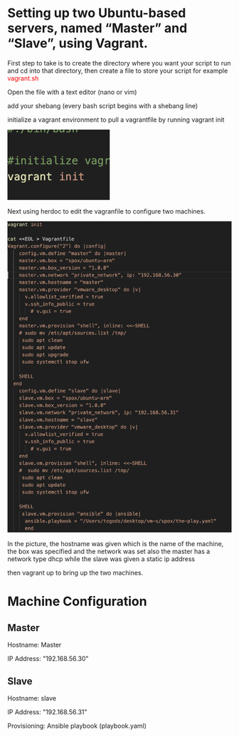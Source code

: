 # Setting up two Ubuntu-based servers, named “Master” and “Slave”, using Vagrant.

First step to take is to create the directory where you want your script to run and cd into that directory, then create a file to store your script for example <span style="color: red;">vagrant.sh</span>

Open the file with a text editor (nano or vim)

add your shebang (every bash script begins with a shebang line)

initialize a vagrant environment to pull a vagrantfile by running vagrant init

![img](/SecondExams/pngs/intial.png)

Next using herdoc to edit the vagranfile to configure two machines.

![img](/SecondExams/pngs/box-creation.png)

In the picture, the hostname was given which is the name of the machine, the box was specified and the network was set also the master has a network type dhcp while the slave was given a static ip address

then vagrant up to bring up the two machines.

# Machine Configuration

## Master

Hostname: Master

IP Address: "192.168.56.30"

## Slave

Hostname: slave

IP Address: "192.168.56.31"

Provisioning: Ansible playbook (playbook.yaml)
